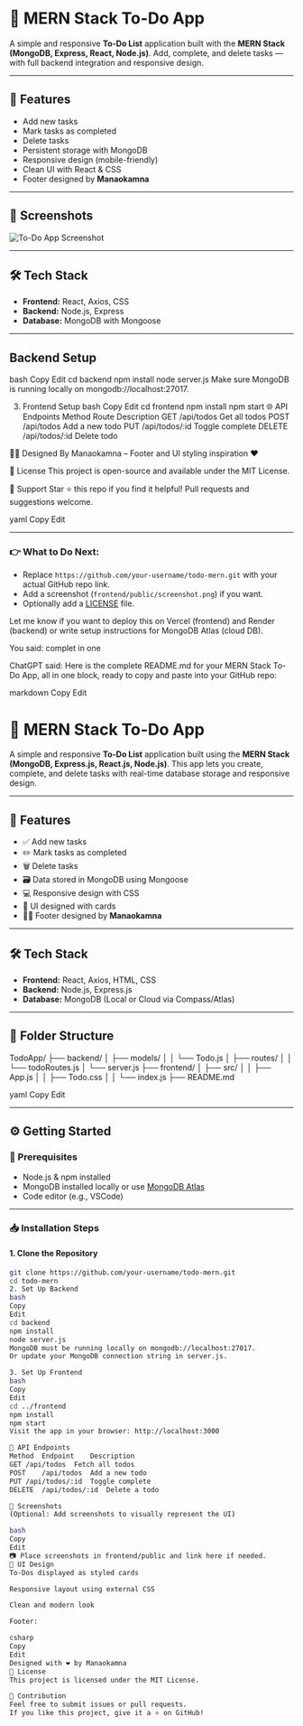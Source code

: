 # 📝 MERN Stack To-Do App

A simple and responsive **To-Do List** application built with the **MERN Stack (MongoDB, Express, React, Node.js)**. Add, complete, and delete tasks — with full backend integration and responsive design.

---

## 🚀 Features

- Add new tasks
- Mark tasks as completed
- Delete tasks
- Persistent storage with MongoDB
- Responsive design (mobile-friendly)
- Clean UI with React & CSS
- Footer designed by **Manaokamna**

---

## 📸 Screenshots

![To-Do App Screenshot](screenshot.png) <!-- Replace with your actual image or remove -->

---

## 🛠️ Tech Stack

- **Frontend:** React, Axios, CSS
- **Backend:** Node.js, Express
- **Database:** MongoDB with Mongoose

---

## Backend Setup
bash
Copy
Edit
cd backend
npm install
node server.js
Make sure MongoDB is running locally on mongodb://localhost:27017.

3. Frontend Setup
bash
Copy
Edit
cd frontend
npm install
npm start
🌐 API Endpoints
Method	Route	Description
GET	/api/todos	Get all todos
POST	/api/todos	Add a new todo
PUT	/api/todos/:id	Toggle complete
DELETE	/api/todos/:id	Delete todo

🧑‍🎨 Designed By
Manaokamna – Footer and UI styling inspiration ❤️

📄 License
This project is open-source and available under the MIT License.

🙌 Support
Star ⭐ this repo if you find it helpful!
Pull requests and suggestions welcome.

yaml
Copy
Edit

---

### 👉 What to Do Next:

- Replace `https://github.com/your-username/todo-mern.git` with your actual GitHub repo link.
- Add a screenshot (`frontend/public/screenshot.png`) if you want.
- Optionally add a [LICENSE](https://choosealicense.com/licenses/mit/) file.

Let me know if you want to deploy this on Vercel (frontend) and Render (backend) or write setup instructions for MongoDB Atlas (cloud DB).






You said:
complet in one


ChatGPT said:
Here is the complete README.md for your MERN Stack To-Do App, all in one block, ready to copy and paste into your GitHub repo:

markdown
Copy
Edit
# 📝 MERN Stack To-Do App

A simple and responsive **To-Do List** application built using the **MERN Stack (MongoDB, Express.js, React.js, Node.js)**. This app lets you create, complete, and delete tasks with real-time database storage and responsive design.

---

## 🚀 Features

- ✅ Add new tasks
- ✏️ Mark tasks as completed
- 🗑 Delete tasks
- 🗃 Data stored in MongoDB using Mongoose
- 💻 Responsive design with CSS
- 🎨 UI designed with cards
- 🧑‍🎨 Footer designed by **Manaokamna**

---

## 🛠️ Tech Stack

- **Frontend:** React, Axios, HTML, CSS
- **Backend:** Node.js, Express.js
- **Database:** MongoDB (Local or Cloud via Compass/Atlas)

---

## 📂 Folder Structure

TodoApp/
├── backend/
│ ├── models/
│ │ └── Todo.js
│ ├── routes/
│ │ └── todoRoutes.js
│ └── server.js
├── frontend/
│ ├── src/
│ │ ├── App.js
│ │ ├── Todo.css
│ │ └── index.js
├── README.md

yaml
Copy
Edit

---

## ⚙️ Getting Started

### 🔧 Prerequisites

- Node.js & npm installed
- MongoDB installed locally or use [MongoDB Atlas](https://www.mongodb.com/cloud/atlas)
- Code editor (e.g., VSCode)

---

### 📥 Installation Steps

#### 1. Clone the Repository

```bash
git clone https://github.com/your-username/todo-mern.git
cd todo-mern
2. Set Up Backend
bash
Copy
Edit
cd backend
npm install
node server.js
MongoDB must be running locally on mongodb://localhost:27017.
Or update your MongoDB connection string in server.js.

3. Set Up Frontend
bash
Copy
Edit
cd ../frontend
npm install
npm start
Visit the app in your browser: http://localhost:3000

🔗 API Endpoints
Method	Endpoint	Description
GET	/api/todos	Fetch all todos
POST	/api/todos	Add a new todo
PUT	/api/todos/:id	Toggle complete
DELETE	/api/todos/:id	Delete a todo

📸 Screenshots
(Optional: Add screenshots to visually represent the UI)

bash
Copy
Edit
📷 Place screenshots in frontend/public and link here if needed.
🎨 UI Design
To-Dos displayed as styled cards

Responsive layout using external CSS

Clean and modern look

Footer:

csharp
Copy
Edit
Designed with ❤️ by Manaokamna
📄 License
This project is licensed under the MIT License.

🙌 Contribution
Feel free to submit issues or pull requests.
If you like this project, give it a ⭐ on GitHub!

